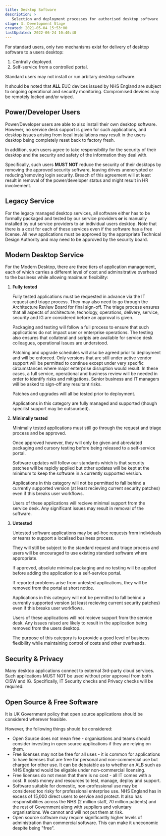 ```yaml
---
title: Desktop Software
description: >
   Selection and deployment processes for authorised desktop software
stage: 3. Development Stage
created: 2021-05-04 15:53:00
lastUpdated: 2022-06-24 10:40:40
---
```


For standard users, only two mechanisms exist for delivery of desktop software to a users desktop:
1) Centrally deployed.
2) Self-service from a controlled portal.

Standard users may not install or run arbitary desktop software.

It should be noted that **ALL** EUC devices issued by NHS England are subject to ongoing operational and security monitoring.
Compromised devices may be remotely locked and/or wiped.

## Power/Developer Users

Power/Developer users are able to also install their own desktop software. However, no service desk support is given for such applications,
and desktop issues arising from local installations may result in the users desktop being completely reset back to factory fresh.

In addition, such users agree to take responsibility for the security of their desktop and the security and safety of the information
they deal with.

Specifically, such users **MUST NOT** reduce the security of their desktops by removing the approved security software, leaving drives
unencrypted or reducing/removing login security. Breach of this agreement will at least result in removal of the power/developer status and
might result in HR involvement.

## Legacy Service

For the legacy managed desktop services, all software either has to be formally packaged and tested by our service providers 
**or** is manually installed by out service providers to an individual users desktop. Note that there is a cost for each
of these services even if the software has a free license. All new applications must be approved by the appropriate Technical Design Authority
and may need to be approved by the security board.

## Modern Desktop Service

For the Modern Desktop, there are three tiers of application management, each of which carries a different level of cost and adminsitrative
overhead to the business while allowing maximum flexibility:

1) **Fully tested**
   
   Fully tested applications must be requested in advance via the IT request and triage process. They may also need to go
   through the Architecture Review Board for final sign-off. The triage process ensures that all aspects of architecture, techology,
   operations, delivery, service, security and IG are considered before an approval is given.
   
   Packaging and testing will follow a full process to ensure that such applications do not impact user or enterprise operations.
   The testing also ensures that collateral and scripts are available for service desk colleagues, operational issues are understood.
   
   Patching and upgrade schedules will also be agreed prior to deployment and will be enforced. Only versions that are still under
   active vendor support will be permitted to continue except under very specific circumstances where major enterprise disruption
   would result. In these cases, a full service, operational and business review will be needed in order to identify risks and
   mitigations. Senior business and IT managers will be asked to sign-off any resultant risks.
   
   Patches and upgrades will all be tested prior to deployment.
   
   Applications in this category are fully managed and supported (though specilist support may be outsourced).
   
2) **Minimally tested**

   Minimally tested applications must still go through the request and triage process and be approved.
   
   Once approved however, they will only be given and abreviated packaging and cursory testing before being released to a self-service portal.
   
   Software updates will follow our standards which is that security patches will be rapidly applied but other updates will be kept at the minimum
   to keep the software in a currently supported version.
   
   Applications in this category will not be permitted to fall behind a currently supported version (at least recieving current security patches)
   even if this breaks user workflows.
   
   Users of these applications will recieve minimal support from the service desk. Any significant issues may result in removal of the software.

3) **Untested**

   Untested software applications may be ad-hoc requests from individuals or teams to support a localised business process.
   
   They will still be subject to the standard request and triage process and users will be encouraged to use existing standard
   software where appropriate.
   
   If approved, absolute minimal packaging and no testing will be applied before adding the application to a self-service portal.
   
   If reported problems arise from untested applications, they will be removed from the portal at short notice.
   
   Applications in this category will not be permitted to fall behind a currently supported version (at least recieving current security patches)
   even if this breaks user workflows.
   
   Users of these applications will not recieve support from the service desk. Any issues raised are likely to result in the application being removed from
   the users desktop.
   
   The purpose of this category is to provide a good level of business flexibility while maintaining control of costs and other overheads.

## Security & Privacy

Many desktop applications connect to external 3rd-party cloud services. Such applications MUST NOT be used without prior approval from both CISW and IG. Specifically, IT Security checks and Privacy checks will be required.

## Open Source & Free Software

It is UK Government policy that open source applications should be considered wherever feasible.

However, the following things should be considered:

- Open Source does not mean free - organisations and teams should consider investing in open source applications if they are relying on them.
- Free licenses may not be free for all uses - it is common for applications to have licenses that are free for personal and non-commercial use but charged for other use. It can be debatable as to whether an ALB such as NHS England would be eligable under non-commercial licensing.
- Free licenses do not mean that there is no cost - all IT comes with a cost. It costs money and resources to test, manage, deploy and support.
- Software suitable for domestic, non-professional use may be considered too risky for professional enterprise use. NHS England has in excess of 15,000 direct users to service and protect. It also has responsibilities across the NHS (2 million staff, 70 million patients) and the rest of Government along with suppliers and voluntary organisations. We cannot and will not put them at risk.
- Open source software may require significantly higher levels of administration than commercial software. This can make it uneconomic despite being "free".

